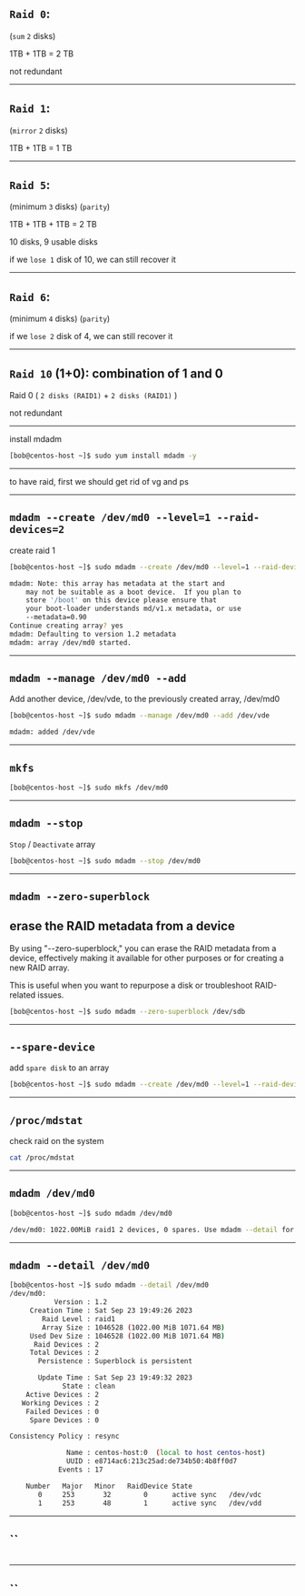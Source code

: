 


## `Raid 0`:
(`sum` `2` disks)

1TB + 1TB = 2 TB


not redundant


________________________________________________________________________________________________




## `Raid 1`:
(`mirror` `2` disks)

1TB + 1TB = 1 TB



________________________________________________________________________________________________


## `Raid 5`:
(minimum `3` disks) (`parity`)
 
1TB + 1TB + 1TB = 2 TB


10 disks, 9 usable disks

if we `lose 1` disk of 10, we can still recover it




________________________________________________________________________________________________


## `Raid 6`:
 (minimum `4` disks) (`parity`)
 
 
 
if we `lose 2` disk of 4, we can still recover it




________________________________________________________________________________________________


## `Raid 10` (1+0): combination of 1 and 0

Raid 0 ( `2 disks (RAID1)` + `2 disks (RAID1)` )


not redundant


________________________________________________________________________________________________


install mdadm

```bash
[bob@centos-host ~]$ sudo yum install mdadm -y 
```

________________________________________________________________________________________________


to have raid, first we should get rid of vg and ps 

________________________________________________________________________________________________

## `mdadm --create /dev/md0 --level=1 --raid-devices=2`

create raid 1

```bash
[bob@centos-host ~]$ sudo mdadm --create /dev/md0 --level=1 --raid-devices=2 /dev/vdc /dev/vdd

mdadm: Note: this array has metadata at the start and
    may not be suitable as a boot device.  If you plan to
    store '/boot' on this device please ensure that
    your boot-loader understands md/v1.x metadata, or use
    --metadata=0.90
Continue creating array? yes
mdadm: Defaulting to version 1.2 metadata
mdadm: array /dev/md0 started.
```

________________________________________________________________________________________________


## `mdadm --manage /dev/md0 --add`

Add another device, /dev/vde, to the previously created array, /dev/md0 

```bash
[bob@centos-host ~]$ sudo mdadm --manage /dev/md0 --add /dev/vde

mdadm: added /dev/vde
```

________________________________________________________________________________________________



## `mkfs`


```bash
[bob@centos-host ~]$ sudo mkfs /dev/md0
```

________________________________________________________________________________________________


## `mdadm --stop`

`Stop` / `Deactivate` array

```bash
[bob@centos-host ~]$ sudo mdadm --stop /dev/md0
```

________________________________________________________________________________________________

## `mdadm --zero-superblock`

## erase the RAID metadata from a device

By using "--zero-superblock," you can erase the RAID metadata from a device, effectively making it available for other purposes or for creating a new RAID array.

This is useful when you want to repurpose a disk or troubleshoot RAID-related issues.

```bash
[bob@centos-host ~]$ sudo mdadm --zero-superblock /dev/sdb
```

________________________________________________________________________________________________

## `--spare-device`

add `spare disk` to an array

```bash
[bob@centos-host ~]$ sudo mdadm --create /dev/md0 --level=1 --raid-devices=2 /dev/vdc /dev/vdd --spare-device /dev/vde
```

________________________________________________________________________________________________

## `/proc/mdstat`

check raid on the system

```bash
cat /proc/mdstat
```

________________________________________________________________________________________________


## `mdadm /dev/md0`

```bash
[bob@centos-host ~]$ sudo mdadm /dev/md0

/dev/md0: 1022.00MiB raid1 2 devices, 0 spares. Use mdadm --detail for more detail.
```


________________________________________________________________________________________________



## `mdadm --detail /dev/md0`



```bash
[bob@centos-host ~]$ sudo mdadm --detail /dev/md0
/dev/md0:
           Version : 1.2
     Creation Time : Sat Sep 23 19:49:26 2023
        Raid Level : raid1
        Array Size : 1046528 (1022.00 MiB 1071.64 MB)
     Used Dev Size : 1046528 (1022.00 MiB 1071.64 MB)
      Raid Devices : 2
     Total Devices : 2
       Persistence : Superblock is persistent

       Update Time : Sat Sep 23 19:49:32 2023
             State : clean 
    Active Devices : 2
   Working Devices : 2
    Failed Devices : 0
     Spare Devices : 0

Consistency Policy : resync

              Name : centos-host:0  (local to host centos-host)
              UUID : e8714ac6:213c25ad:de734b50:4b8ff0d7
            Events : 17

    Number   Major   Minor   RaidDevice State
       0     253       32        0      active sync   /dev/vdc
       1     253       48        1      active sync   /dev/vdd
```



________________________________________________________________________________________________



## ``



```bash

```


________________________________________________________________________________________________



## ``


```bash

```




